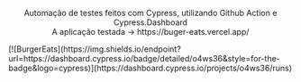 <p align="center">
  Automação de testes feitos com Cypress, utilizando Github Action e Cypress.Dashboard </br>
  A aplicação testada -> https://buger-eats.vercel.app/
</p>
[![BurgerEats](https://img.shields.io/endpoint?url=https://dashboard.cypress.io/badge/detailed/o4ws36&style=for-the-badge&logo=cypress)](https://dashboard.cypress.io/projects/o4ws36/runs)
